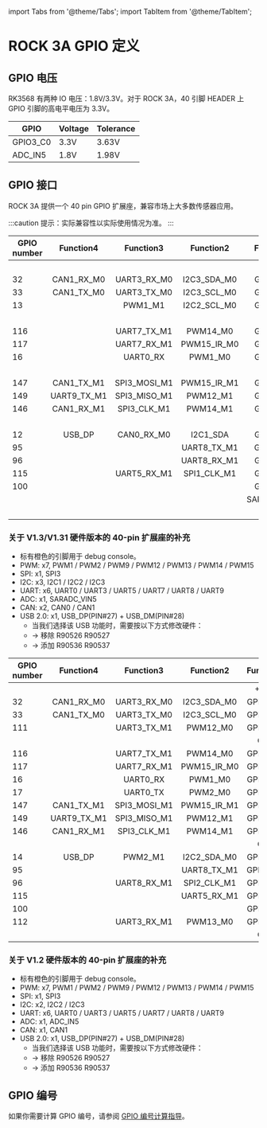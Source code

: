 ﻿---
sidebar_label: 'ROCK 3A GPIO 定义'
sidebar_position: 50
---

import Tabs from '@theme/Tabs';
import TabItem from '@theme/TabItem';

# ROCK 3A GPIO 定义

## GPIO 电压

RK3568 有两种 IO 电压：1.8V/3.3V。对于 ROCK 3A，40 引脚 HEADER 上 GPIO 引脚的高电平电压为 3.3V。

| GPIO       | Voltage       | Tolerance |
| ---------- | ------------- | --------- |
| GPIO3_C0   | 3.3V          | 3.63V     |
| ADC_IN5    | 1.8V          | 1.98V     |  

## GPIO 接口

ROCK 3A 提供一个 40 pin GPIO 扩展座，兼容市场上大多数传感器应用。

:::caution
提示：实际兼容性以实际使用情况为准。
:::

<Tabs>
<TabItem value="3A V1.3" label="Hardware V1.3&V1.31">  

<div className='gpio_style'>

|GPIO number|  Function4 |  Function3 | Function2  | Function1   |              Pin#               |              Pin#               |  Function1  | Function2 |  Function3 |  Function4		|GPIO number|
|-----------|:----------:|:----------:|:---------: |:---------:  |:------------------------------: | :-----------------------------: |:-----------:|:---------:|:----------:|:----------:		|-----------|
|   	    |			 |			  |            | +3.3V		 |<div className='yellow'>1</div>  |  <div className='red'>2</div>   | +5.0V	   |           |            |					|           |
|   32	    |CAN1_RX_M0	 |UART3_RX_M0 |I2C3_SDA_M0 | GPIO1_A0	 | <div className='green'>3</div>  |  <div className='red'>4</div>   | +5.0V	   |           |            |					|           |
|   33	    |CAN1_TX_M0	 |UART3_TX_M0 |I2C3_SCL_M0 | GPIO1_A1	 | <div className='green'>5</div>  | <div className='black'>6</div>  | GND		   |           |            |					|           |
|   13	    |			 |	PWM1_M1	  |I2C2_SCL_M0 | GPIO0_B5	 | <div className='green'>7</div>  | <div className='green'>8</div>  | GPIO0_D1	   |<div className='orange'>UART2_TX_M0</div>|| |   25      |
|   	    |			 |			  |			   | GND		 | <div className='black'>9</div>  | <div className='green'>10</div> | GPIO0_D0	   |<div className='orange'>UART2_RX_M0</div>|| |   24      |
|   116	    |			 |UART7_TX_M1 |PWM14_M0	   | GPIO3_C4	 |<div className='green'>11</div>  | <div className='green'>12</div> | GPIO3_A3	   |		   |			|					|   99      |
|   117	    |			 |UART7_RX_M1 |PWM15_IR_M0 | GPIO3_C5	 |<div className='green'>13</div>  | <div className='black'>14</div> | GND		   |           |            |					|           |
|   16	    |			 |	UART0_RX  |	PWM1_M0	   | GPIO0_C0	 |<div className='green'>15</div>  | <div className='green'>16</div> | GPIO0_B6	   |I2C2_SDA_M0|PWM2_M1	    |					|   105     |
|   	    |			 |			  |			   | +3.3V		 |<div className='yellow'>17</div> | <div className='green'>18</div> | GPIO3_B2	   |UART4_TX_M1|PWM9_M0	    |					|   106     |
|   147	    |CAN1_TX_M1	 |SPI3_MOSI_M1|PWM15_IR_M1 | GPIO4_C3	 |<div className='green'>19</div>  | <div className='black'>20</div> | GND		   |		   |            |					|           |
|   149	    |UART9_TX_M1 |SPI3_MISO_M1|PWM12_M1	   | GPIO4_C5	 |<div className='green'>21</div>  | <div className='green'>22</div> | GPIO0_C1	   |PWM2_M0	   |UART0_TX    |					|   113     |
|   146	    |CAN1_RX_M1	 |SPI3_CLK_M1 |PWM14_M1	   | GPIO4_C2	 |<div className='green'>23</div>  | <div className='green'>24</div> | GPIO4_C6	   |PWM13_M1   |SPI3_CS0_M1 |UART9_RX_M1		|   150     |
|   	    |			 |			  |			   | GND		 |<div className='black'>25</div>  | <div className='green'>26</div> | GPIO4_D1	   |SPI3_CS1_M1|            |					|           |  
|   12	    |	USB_DP	 |CAN0_RX_M0  |I2C1_SDA	   | GPIO0_B4	 | <div className='blue'>27</div>  | <div className='blue'>28</div>  | GPIO0_B3	   |I2C1_SCL   |CAN0_TX_M0  |USB_DM				|   139     |
|   95	    |			 |			  |UART8_TX_M1 | GPIO2_D7	 |<div className='green'>29</div>  | <div className='black'>30</div> | GND		   |		   |            |					|           | 
|   96	    |			 |			  |UART8_RX_M1 | GPIO3_A0	 |<div className='green'>31</div>  | <div className='green'>32</div> | GPIO3_C2	   |UART5_TX_M1|			|					|   114     |  
|   115	    |			 |UART5_RX_M1 |SPI1_CLK_M1 | GPIO3_C3	 |<div className='green'>33</div>  | <div className='black'>34</div> | GND		   |		   |            |					|           |
|   100	    |			 |			  |            | GPIO3_A4	 |<div className='green'>35</div>  | <div className='green'>36</div> | GPIO3_A2	   |		   |			|					|   103     |
|   	    |			 |			  |		       | SARADC_VIN5 |<div className='green'>37</div>  | <div className='green'>38</div> | GPIO3_A6	   |		   |			|					|   102     | 
|   	    |			 |			  |            | 	GND		 |<div className='black'>39</div>  | <div className='green'>40</div> | GPIO3_A5	   |		   |			|					|   101     |

</div>

### 关于 V1.3/V1.31 硬件版本的 40-pin 扩展座的补充 

 - 标有橙色的引脚用于 debug console。
 - PWM: x7, PWM1 / PWM2 / PWM9 / PWM12 / PWM13 / PWM14 / PWM15
 - SPI: x1, SPI3
 - I2C: x3, I2C1 / I2C2 / I2C3
 - UART: x6, UART0 / UART3 / UART5 / UART7 / UART8 / UART9
 - ADC: x1, SARADC_VIN5
 - CAN: x2, CAN0 / CAN1
 - USB 2.0: x1, USB_DP(PIN#27) + USB_DM(PIN#28)
	- 当我们选择该 USB 功能时，需要按以下方式修改硬件：
	- -> 移除 R90526 R90527
	- -> 添加 R90536 R90537

</TabItem>
<TabItem value="3A V1.2" label="Hardware V1.2">

<div className='gpio_style'>

|GPIO number|  Function4 |  Function3 | Function2  | Function1   |              Pin#               |              Pin#               |  Function1  | Function2 |  Function3 |  Function4		|GPIO number|
|-----------|:----------:|:----------:|:---------: |:---------:  |:------------------------------: | :-----------------------------: |:-----------:|:---------:|:----------:|:----------:		|-----------|
|   	    |			 |			  |            | +3.3V		 |<div className='yellow'>1</div>  |  <div className='red'>2</div>   | +5.0V	   |           |            |					|           |
|   32	    |CAN1_RX_M0	 |UART3_RX_M0 |I2C3_SDA_M0 | GPIO1_A0	 | <div className='green'>3</div>  |  <div className='red'>4</div>   | +5.0V	   |           |            |					|           |
|   33	    |CAN1_TX_M0	 |UART3_TX_M0 |I2C3_SCL_M0 | GPIO1_A1	 | <div className='green'>5</div>  | <div className='black'>6</div>  | GND		   |           |            |					|           |
|   111	    |			 |UART3_TX_M1 |	PWM12_M0   | GPIO3_B7	 | <div className='green'>7</div>  | <div className='green'>8</div>  | GPIO0_D1	   |<div className='orange'>UART2_TX_M0</div>|| |   25      |
|   	    |			 |			  |			   | GND		 | <div className='black'>9</div>  | <div className='green'>10</div> | GPIO0_D0	   |<div className='orange'>UART2_RX_M0</div>|| |   24      |
|   116	    |			 |UART7_TX_M1 |PWM14_M0	   | GPIO3_C4	 |<div className='green'>11</div>  | <div className='green'>12</div> | GPIO3_A3	   |		   |			|					|   99      |
|   117	    |			 |UART7_RX_M1 |PWM15_IR_M0 | GPIO3_C5	 |<div className='green'>13</div>  | <div className='black'>14</div> | GND		   |           |            |					|           |
|   16	    |			 |	UART0_RX  |	PWM1_M0	   | GPIO0_C0	 |<div className='green'>15</div>  | <div className='green'>16</div> | GPIO3_A1	   |		   |		    |					|   97      |
|   17	    |			 |	UART0_TX  |	PWM2_M0    | GPIO0_C1	 |<div className='yellow'>17</div> | <div className='green'>18</div> | GPIO3_B2	   |UART4_TX_M1|PWM9_M0	    |					|   106     |
|   147	    |CAN1_TX_M1	 |SPI3_MOSI_M1|PWM15_IR_M1 | GPIO4_C3	 |<div className='green'>19</div>  | <div className='black'>20</div> | GND		   |		   |            |					|           |
|   149	    |UART9_TX_M1 |SPI3_MISO_M1|PWM12_M1	   | GPIO4_C5	 |<div className='green'>21</div>  | <div className='green'>22</div> | ADC_IN5	   |		   |		    |					|           |
|   146	    |CAN1_RX_M1	 |SPI3_CLK_M1 |PWM14_M1	   | GPIO4_C2	 |<div className='green'>23</div>  | <div className='green'>24</div> | GPIO4_C6	   |PWM13_M1   |SPI3_CS0_M1 |UART9_RX_M1		|   150     |
|   	    |			 |			  |			   | GND		 |<div className='black'>25</div>  | <div className='green'>26</div> | GPIO4_D1	   |SPI3_CS1_M1|            |					|   153     |  
|   14	    |	USB_DP	 |PWM2_M1	  |I2C2_SDA_M0 | GPIO0_B6	 | <div className='blue'>27</div>  | <div className='blue'>28</div>  | GPIO0_B5	   |I2C2_SCL_M0|PWM1_M1	    |USB_DM				|   13      |
|   95	    |			 |			  |UART8_TX_M1 | GPIO2_D7	 |<div className='green'>29</div>  | <div className='black'>30</div> | GND		   |		   |            |					|           | 
|   96	    |			 |UART8_RX_M1 |SPI2_CLK_M1 | GPIO3_A0	 |<div className='green'>31</div>  | <div className='green'>32</div> | GPIO3_C2	   |UART5_TX_M1|			|					|   114     |  
|   115	    |			 |			  |UART5_RX_M1 | GPIO3_C3	 |<div className='green'>33</div>  | <div className='black'>34</div> | GND		   |		   |            |					|           |
|   100	    |			 |			  |            | GPIO3_A4	 |<div className='green'>35</div>  | <div className='green'>36</div> | GPIO3_A2	   |		   |			|					|   98      |
|   112     |			 |UART3_RX_M1 |PWM13_M0    | GPIO3_C0    |<div className='green'>37</div>  | <div className='green'>38</div> | GPIO3_A6	   |		   |			|					|   102     | 
|   	    |			 |			  |            | 	GND		 |<div className='black'>39</div>  | <div className='green'>40</div> | GPIO3_A5	   |		   |			|					|   101     |

</div>

### 关于 V1.2 硬件版本的 40-pin 扩展座的补充

 - 标有橙色的引脚用于 debug console。
 - PWM: x7, PWM1 / PWM2 / PWM9 / PWM12 / PWM13 / PWM14 / PWM15
 - SPI: x1, SPI3
 - I2C: x2, I2C2 / I2C3
 - UART: x6, UART0 / UART3 / UART5 / UART7 / UART8 / UART9
 - ADC: x1, ADC_IN5
 - CAN: x1, CAN1
 - USB 2.0: x1, USB_DP(PIN#27) + USB_DM(PIN#28)
	- 当我们选择该 USB 功能时，需要按以下方式修改硬件：
	- -> 移除 R90526 R90527
	- -> 添加 R90536 R90537

</TabItem>
</Tabs>

## GPIO 编号

如果你需要计算 GPIO 编号，请参阅 [GPIO 编号计算指导](/general-tutorial/rk-gpio-num)。
